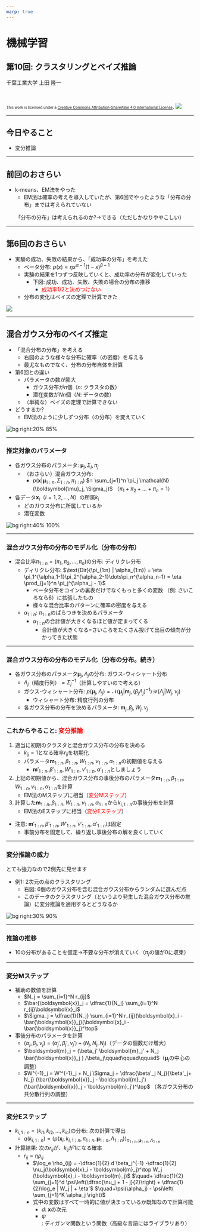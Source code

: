 ```yaml
---
marp: true
---
```


<!-- footer: "機械学習（と統計）第10回" -->

# 機械学習

## 第10回: クラスタリングとベイズ推論

千葉工業大学 上田 隆一

<br />

<span style="font-size:70%">This work is licensed under a </span>[<span style="font-size:70%">Creative Commons Attribution-ShareAlike 4.0 International License</span>](https://creativecommons.org/licenses/by-sa/4.0/).
![](https://i.creativecommons.org/l/by-sa/4.0/88x31.png)

---

<!-- paginate: true -->

## 今日やること

- 変分推論

---

## 前回のおさらい

- k-means、EM法をやった
    - EM法は確率の考えを導入していたが、第6回でやったような「分布の分布」までは考えられていない

<center>「分布の分布」は考えられるのか?→できる（ただしかなりややこしい）</center>

---

## 第6回のおさらい

- 実験の成功、失敗の結果から、「成功率の分布」を考えた
    - ベータ分布: $p(x) = \eta x^{\alpha-1}(1-x)^{\beta-1}$
    - 実験の結果を1つずつ反映していくと、成功率の分布が変化していった
        - 下図: 成功、成功、失敗、失敗の場合の分布の推移
            - <span style="color:red">成功率1/2と決めつけない</span>
    - 分布の変化はベイズの定理で計算できた

![](./figs/success_distribution.png)

---

## 混合ガウス分布のベイズ推定

- 「混合分布の分布」を考える
    - 右図のような様々な分布に確率（の密度）を与える
    - 最尤なものでなく、分布の分布自体を計算
- 第6回との違い
    - パラメータの数が膨大
        - ガウス分布が$n$個（$n$: クラスタの数）
        - 潜在変数が$Nn$個（$N$: データの数）
    - （単純な）ベイズの定理で計算できない
- どうするか?
    - EM法のように少しずつ分布（の分布）を変えていく

![bg right:20% 85%](./figs/various_mixture_gauss.png)

---

### 推定対象のパラメータ

- 各ガウス分布のパラメータ: $\boldsymbol{\mu}_j, \Sigma_j, \pi_j$
    - （おさらい）混合ガウス分布:
        - $p(\boldsymbol{x} | \boldsymbol{\mu}_{1:n}, \Sigma_{1:n}, \pi_{1:n})$
        $=  \sum_{j=1}^n \pi_j \mathcal{N}(\boldsymbol{\mu}_j, \Sigma_j)$
        （$\pi_1 + \pi_2 + \dots + \pi_n = 1$）
- 各データ$\boldsymbol{x}_i$（$i=1,2,\dots,N$）の所属$k_{i}$
    - どのガウス分布に所属しているか
    - 潜在変数

![bg right:40% 100%](./figs/gauss_mixture.png)


---

### 混合ガウス分布の分布のモデル化（分布の分布）

- 混合比率$\pi_{1:n} = (\pi_1, \pi_2, \dots, \pi_n)$の分布: ディリクレ分布
    - ディリクレ分布: $\text{Dir}(\pi_{1:n} | \alpha_{1:n}) = \eta \pi_1^{\alpha_1-1}\pi_2^{\alpha_2-1}\dots\pi_n^{\alpha_n-1} = \eta \prod_{j=1}^n \pi_j^{\alpha_j - 1}$
        - ベータ分布をコインの裏表だけでなくもっと多くの変数
        （例: さいころなら6）に拡張したもの
        - 様々な混合比率のパターンに確率の密度を与える
    - $\alpha_{1:n}$: $\pi_{1:n}$のばらつきを決めるパラメータ
        - $\alpha_{1:n}$の合計値が大きくなるほど値が定まってくる
            - 合計値が大きくなる=さいころをたくさん投げて出目の傾向が分かってきた状態

---

### 混合ガウス分布の分布のモデル化（分布の分布。続き）

- 各ガウス分布のパラメータ$\boldsymbol{\mu}_j, \Lambda_j$の分布: ガウス-ウィシャート分布
    - $\Lambda_j$（精度行列）$= \Sigma_j^{-1}$（計算しやすいので考える）
    - ガウス-ウィシャート分布: $p(\boldsymbol{\mu}_j, \Lambda_j) = \mathcal{N}(\boldsymbol{\mu}_j|\boldsymbol{m}_j, (\beta_j \Lambda_j)^{-1})\mathcal{W}(\Lambda_j | W_j, \nu_j)$
        - ウィシャート分布: 精度行列の分布
    - 各ガウス分布の分布を決めるパラメータ: $\boldsymbol{m}_j, \beta_j, W_j, \nu_j$


---

### これからやること: <span style="color:red">変分推論</span>

1. 適当に初期のクラスタと混合ガウス分布の分布を決める
    - $k_{ij}=1$となる確率$r_{ij}$を初期化
    - パラメータ$\boldsymbol{m}_{1:n}, \beta_{1:n}, W_{1:n}, \nu_{1:n}, \alpha_{1:n}$の初期値を与える
        - $\boldsymbol{m}'_{1:n}, \beta'_{1:n}, W'_{1:n}, \nu'_{1:n}, \alpha'_{1:n}$としましょう
2. 上記の初期値から、混合ガウス分布の事後分布のパラメータ$\boldsymbol{m}_{1:n}, \beta_{1:n}, W_{1:n}, \nu_{1:n}, \alpha_{1:n}$を計算
    - EM法のMステップに相当（<span style="color:red">変分Mステップ</span>）
3. 計算した$\boldsymbol{m}_{1:n}, \beta_{1:n}, W_{1:n}, \nu_{1:n}, \alpha_{1:n}$から$k_{i,1:n}$の事後分布を計算
    - EM法のEステップに相当（<span style="color:red">変分Eステップ</span>）
- 注意: $\boldsymbol{m}'_{1:n}, \beta'_{1:n}, W'_{1:n}, \nu'_{1:n}, \alpha'_{1:n}$は固定
    - 事前分布を固定して、繰り返し事後分布の解を良くしていく


---

### 変分推論の威力

とても強力なので2例先に見せます

- 例1: 2次元の点のクラスタリング
    - 右図: 6個のガウス分布を含む混合ガウス分布からランダムに選んだ点
    - このデータのクラスタリング（というより発生した混合ガウス分布の推論）に変分推論を適用するとどうなるか

![bg right:30% 90%](figs/2d_clustering_problem.png)

---

### 推論の推移

- 10の分布があることを仮定$\rightarrow$不要な分布が消えていく（$\pi_j$の値が0に収束）


---

### 変分Mステップ

- 補助の数値を計算
    - $N_j = \sum_{i=1}^N r_{ij}$
    - $\bar{\boldsymbol{x}}_j = \dfrac{1}{N_j} \sum_{i=1}^N r_{ij}\boldsymbol{x}_i$
    - $\Sigma_j = \dfrac{1}{N_j} \sum_{i=1}^N r_{ij}(\boldsymbol{x}_i - \bar{\boldsymbol{x}}_j)(\boldsymbol{x}_i - \bar{\boldsymbol{x}}_j)^\top$
- 事後分布のパラメータを計算
    - $(\alpha_j, \beta_j, \nu_j) =(\alpha_j', \beta_j', \nu_j') + (N_j, N_j, N_j)$（データの個数だけ増大） 
    - $\boldsymbol{m}_j = (\beta_j' \boldsymbol{m}_j' + N_j \bar{\boldsymbol{x}}_j ) /\beta_j\qquad\qquad\qquad$（$\boldsymbol{\mu}_j$の中心の調整）
    - $W^{-1}_j = W'^{-1}_j + N_j \Sigma_j + \dfrac{\beta'_j N_j}{\beta'_j+ N_j} (\bar{\boldsymbol{x}}_j - \boldsymbol{m}_j')(\bar{\boldsymbol{x}}_j - \boldsymbol{m}_j')^\top$
        （各ガウス分布の共分散行列の調整）

---

### 変分Eステップ

- $k_{i,1:n} =(k_{i1}, k_{i2},\dots,k_{in})$の分布: 次の計算で導出
    - $q(k_{i,1:n}) = \langle p(\boldsymbol{x}_i, k_{i,1:n}, \pi_{1:n}, \boldsymbol{\mu}_{1:n}, \Lambda_{1:n}) \rangle_{\pi_{1:n}, \boldsymbol{\mu}_{1:n}, \Lambda_{1:n}}$
- 計算結果: 次の$r_{ij}$が、$k_{ij}$が$1$になる確率
    - $r_{ij} = \eta \rho_{ij}$
        - $\log_e \rho_{ij} = -\dfrac{1}{2} d \beta_j^{-1} -\dfrac{1}{2} \nu_j(\boldsymbol{x}_i - \boldsymbol{m}_j)^\top W_j (\boldsymbol{x}_i - \boldsymbol{m}_j)$
         $\quad+ \dfrac{1}{2} \sum_{j=1}^d \psi\left(\dfrac{\nu_j + 1 - j}{2}\right) + \dfrac{1}{2}\log_e | W_j | + \eta'$
        $\quad+\psi(\alpha_j) - \psi\left( \sum_{j=1}^K \alpha_j \right)$
        - 式中の変数はすべて一時的に値が決まっているか既知なので計算可能
            - $d$: $\boldsymbol{x}$の次元
            - $\psi$: ディガンマ関数という関数（高級な言語にはライブラリあり）
